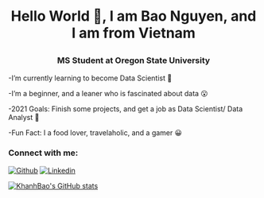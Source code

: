# <p align="center"> Hello World 👋, I am Bao Nguyen, and I am from Vietnam </p> 

### <p align="center"> MS Student at Oregon State University </p> 



-I’m currently learning to become Data Scientist 🌱

-I’m a beginner, and a leaner who is fascinated about data 😮

-2021 Goals: Finish some projects, and get a job as Data Scientist/ Data Analyst 🌻

-Fun Fact: I a food lover, travelaholic, and a gamer 😀





### Connect with me:
[![Github](https://img.shields.io/badge/GitHub-100000?style=for-the-badge&logo=github&logoColor=white)](https://github.com/Khanhbao8695)
[![Linkedin](https://img.shields.io/badge/LinkedIn-0077B5?style=for-the-badge&logo=linkedin&logoColor=white)](https://www.linkedin.com/in/khanhbaonguyen8695/)




[![KhanhBao's GitHub stats](https://github-readme-stats.vercel.app/api?username=Khanhbao8695)](https://github.com/anuraghazra/github-readme-stats)






